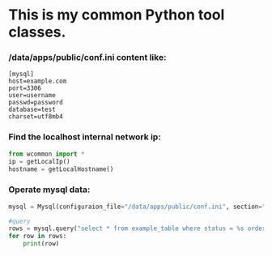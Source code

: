# This is my common Python tool classes.


### /data/apps/public/conf.ini content like:
```
[mysql]
host=example.com
port=3306
user=username
passwd=password
database=test
charset=utf8mb4
```

### Find the localhost internal network ip:
```python
from wcommon import *
ip = getLocalIp()
hostname = getLocalHostname()
```

### Operate mysql data:
```python
mysql = Mysql(configuraion_file="/data/apps/public/conf.ini", section="mysql")

#query
rows = mysql.query("select * from example_table where status = %s order by id desc limit %s",(1,10))
for row in rows:
    print(row)
```